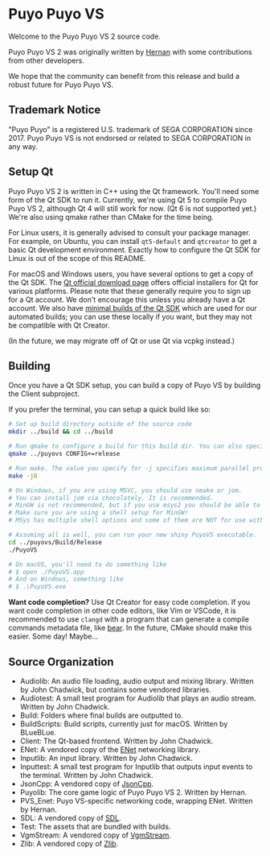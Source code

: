 # Puyo Puyo VS

Welcome to the Puyo Puyo VS 2 source code.

Puyo Puyo VS 2 was originally written by [Hernan](https://twitter.com/HernanZh/) with some contributions from other developers.

We hope that the community can benefit from this release and build a robust future for Puyo Puyo VS.

## Trademark Notice
"Puyo Puyo" is a registered U.S. trademark of SEGA CORPORATION since 2017. Puyo Puyo VS is not endorsed or related to SEGA CORPORATION in any way.

## Setup Qt

Puyo Puyo VS 2 is written in C++ using the Qt framework. You'll need some form of the Qt SDK to run it. Currently, we're using Qt 5 to compile Puyo Puyo VS 2, although Qt 4 will still work for now. (Qt 6 is not supported yet.) We're also using qmake rather than CMake for the time being.

For Linux users, it is generally advised to consult your package manager. For example, on Ubuntu, you can install `qt5-default` and `qtcreator` to get a basic Qt development environment. Exactly how to configure the Qt SDK for Linux is out of the scope of this README.

For macOS and Windows users, you have several options to get a copy of the Qt SDK. The [Qt official download page](https://www.qt.io/download) offers official installers for Qt for various platforms. Please note that these generally require you to sign up for a Qt account. We don't encourage this unless you already have a Qt account. We also have [minimal builds of the Qt SDK](https://github.com/puyonexus/qt-sdk-builder/) which are used for our automated builds; you can use these locally if you want, but they may not be compatible with Qt Creator.

(In the future, we may migrate off of Qt or use Qt via vcpkg instead.)

## Building

Once you have a Qt SDK setup, you can build a copy of Puyo VS by building the Client subproject.

If you prefer the terminal, you can setup a quick build like so:

```sh
# Set up build directory outside of the source code
mkdir ../build && cd ../build

# Run qmake to configure a build for this build dir. You can also specify debug.
qmake ../puyovs CONFIG+=release

# Run make. The value you specify for -j specifies maximum parallel processes to compile with.
make -j8

# On Windows, if you are using MSVC, you should use nmake or jom.
# You can install jom via chocolately. It is recommended.
# MinGW is not recommended, but if you use msys2 you should be able to run `make` normally.
# Make sure you are using a shell setup for MinGW!
# MSys has multiple shell options and some of them are NOT for use with MinGW!

# Assuming all is well, you can run your new shiny PuyoVS executable.
cd ../puyovs/Build/Release
./PuyoVS

# On macOS, you'll need to do something like
# $ open ./PuyoVS.app
# And on Windows, something like
# $ .\PuyoVS.exe
```

**Want code completion?** Use Qt Creator for easy code completion. If you want code completion in other code editors, like Vim or VSCode, it is recommended to use `clangd` with a program that can generate a compile commands metadata file, like [bear](https://github.com/rizsotto/Bear). In the future, CMake should make this easier. Some day! Maybe...

## Source Organization

- Audiolib: An audio file loading, audio output and mixing library. Written by John Chadwick, but contains some vendored libraries.
- Audiotest: A small test program for Audiolib that plays an audio stream. Written by John Chadwick.
- Build: Folders where final builds are outputted to.
- BuildScripts: Build scripts, currently just for macOS. Written by BLueBLue.
- Client: The Qt-based frontend. Written by John Chadwick.
- ENet: A vendored copy of the [ENet](http://enet.bespin.org/) networking library.
- Inputlib: An input library. Written by John Chadwick.
- Inputtest: A small test program for Inputlib that outputs input events to the terminal. Written by John Chadwick.
- JsonCpp: A vendored copy of [JsonCpp](https://github.com/open-source-parsers/jsoncpp).
- Puyolib: The core game logic of Puyo Puyo VS 2. Written by Hernan.
- PVS_Enet: Puyo VS-specific networking code, wrapping ENet. Written by Hernan.
- SDL: A vendored copy of [SDL](https://www.libsdl.org/).
- Test: The assets that are bundled with builds.
- VgmStream: A vendored copy of [VgmStream](https://vgmstream.org/).
- Zlib: A vendored copy of [Zlib](https://www.zlib.net/).
